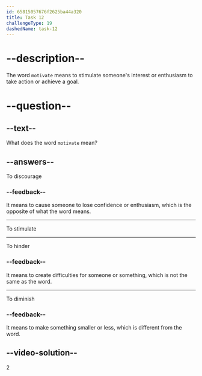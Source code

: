 ```yaml
---
id: 65815057676f2625ba44a320
title: Task 12
challengeType: 19
dashedName: task-12
---
```


# --description--

The word `motivate` means to stimulate someone's interest or enthusiasm to take action or achieve a goal.

# --question--

## --text--

What does the word `motivate` mean?

## --answers--

To discourage

### --feedback--

It means to cause someone to lose confidence or enthusiasm, which is the opposite of what the word means.

---

To stimulate

---

To hinder

### --feedback--

It means to create difficulties for someone or something, which is not the same as the word.

---

To diminish

### --feedback--

It means to make something smaller or less, which is different from the word.

## --video-solution--

2
